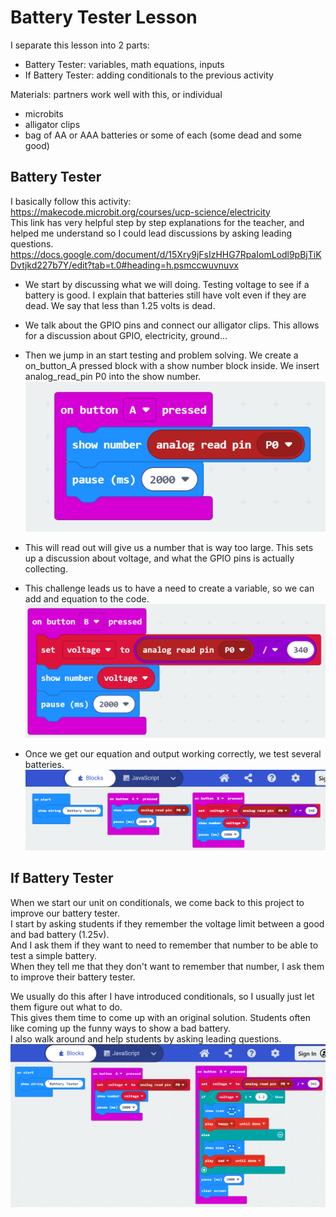 # Battery Tester Lesson

I separate this lesson into 2 parts:
- Battery Tester: variables, math equations, inputs  
- If Battery Tester: adding conditionals to the previous activity

Materials: partners work well with this, or individual  
- microbits
- alligator clips
- bag of AA or AAA batteries or some of each (some dead and some good) 

## Battery Tester  
I basically follow this activity:  
https://makecode.microbit.org/courses/ucp-science/electricity  
This link has very helpful step by step explanations for the teacher, and helped me understand so I could lead discussions by asking leading questions.  
https://docs.google.com/document/d/15Xry9jFsIzHHG7RpaIomLodl9pBjTiKDvtjkd227b7Y/edit?tab=t.0#heading=h.psmccwuvnuvx  

- We start by discussing what we will doing. Testing voltage to see if a battery is good. I explain that batteries still have volt even if they are dead. We say that less than 1.25 volts is dead.  
- We talk about the GPIO pins and connect our alligator clips. This allows for a discussion about GPIO, electricity, ground...    
- Then we jump in an start testing and problem solving. We create a on_button_A pressed block with a show number block inside. We insert analog_read_pin P0 into the show number.  
![batterytester1](battery_tester1.PNG)

- This will read out will give us a number that is way too large. This sets up a discussion about voltage, and what the GPIO pins is actually collecting.
- This challenge leads us to have a need to create a variable, so we can add and equation to the code.  
![image](battery_tester2.PNG)

- Once we get our equation and output working correctly, we test several batteries.  
![image](battery_tester3.PNG)


## If Battery Tester  
When we start our unit on conditionals, we come back to this project to improve our battery tester.  
I start by asking students if they remember the voltage limit between a good and bad battery (1.25v).  
And I ask them if they want to need to remember that number to be able to test a simple battery.  
When they tell me that they don't want to remember that number, I ask them to improve their battery tester.  

We usually do this after I have introduced conditionals, so I usually just let them figure out what to do.  
This gives them time to come up with an original solution. Students often like coming up the funny ways to show a bad battery.  
I also walk around and help students by asking leading questions.  
![image](if_battery_tester.PNG)
